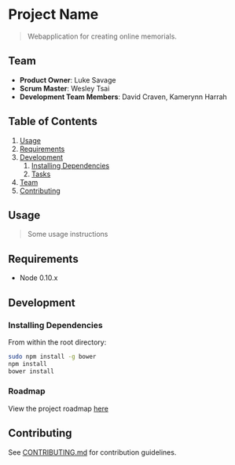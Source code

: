 # Project Name

> Webapplication for creating online memorials.

## Team

  - __Product Owner__: Luke Savage
  - __Scrum Master__: Wesley Tsai
  - __Development Team Members__: David Craven, Kamerynn Harrah

## Table of Contents

1. [Usage](#Usage)
1. [Requirements](#requirements)
1. [Development](#development)
    1. [Installing Dependencies](#installing-dependencies)
    1. [Tasks](#tasks)
1. [Team](#team)
1. [Contributing](#contributing)

## Usage

> Some usage instructions

## Requirements

- Node 0.10.x

## Development

### Installing Dependencies

From within the root directory:

```sh
sudo npm install -g bower
npm install
bower install
```

### Roadmap

View the project roadmap [here](https://waffle.io/teamartemis/teamartemis)


## Contributing

See [CONTRIBUTING.md](CONTRIBUTING.md) for contribution guidelines.

